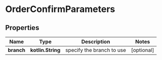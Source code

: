 
# OrderConfirmParameters

## Properties
Name | Type | Description | Notes
------------ | ------------- | ------------- | -------------
**branch** | **kotlin.String** | specify the branch to use |  [optional]



